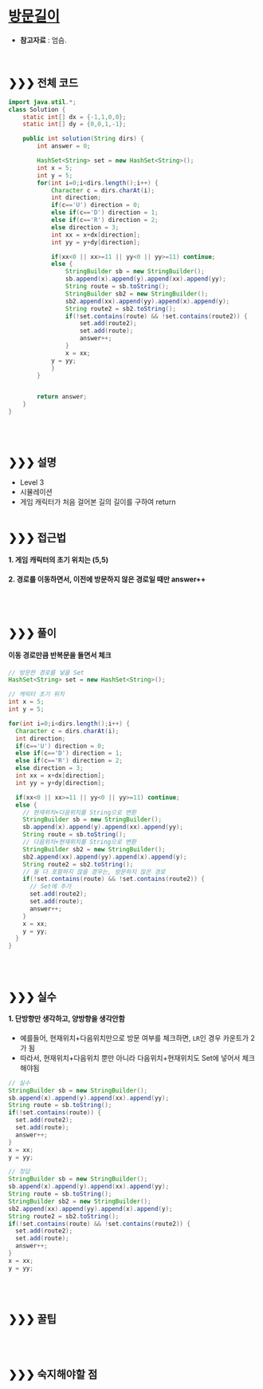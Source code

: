 # [방문길이](https://programmers.co.kr/learn/courses/30/lessons/49994)
* **참고자료** : 엄슴.

<br>

## &#10095;&#10095;&#10095; 전체 코드
```java
import java.util.*;
class Solution {
    static int[] dx = {-1,1,0,0};
	static int[] dy = {0,0,1,-1};

	public int solution(String dirs) {
        int answer = 0;

        HashSet<String> set = new HashSet<String>();
        int x = 5;
        int y = 5;
        for(int i=0;i<dirs.length();i++) {
        	Character c = dirs.charAt(i);
        	int direction;
        	if(c=='U') direction = 0;
        	else if(c=='D') direction = 1;
        	else if(c=='R') direction = 2;
        	else direction = 3;
        	int xx = x+dx[direction];
        	int yy = y+dy[direction];

        	if(xx<0 || xx>=11 || yy<0 || yy>=11) continue;
        	else {
        		StringBuilder sb = new StringBuilder();
        		sb.append(x).append(y).append(xx).append(yy);
        		String route = sb.toString();
        		StringBuilder sb2 = new StringBuilder();
        		sb2.append(xx).append(yy).append(x).append(y);
        		String route2 = sb2.toString();
        		if(!set.contains(route) && !set.contains(route2)) {
        			set.add(route2);
        			set.add(route);
        			answer++;
        		}
        		x = xx;
            y = yy;
        	}
        }


        return answer;
    }
}
```
<br><br>

## &#10095;&#10095;&#10095; 설명
* Level 3
* 시뮬레이션
* 게임 캐릭터가 처음 걸어본 길의 길이를 구하여 return
<br><br>


## &#10095;&#10095;&#10095; 접근법   
#### 1. 게임 캐릭터의 초기 위치는 (5,5)
#### 2. 경로를 이동하면서, 이전에 방문하지 않은 경로일 때만 answer++
<br><br>


## &#10095;&#10095;&#10095; 풀이
#### 이동 경로만큼 반복문을 돌면서 체크
```java
// 방문한 경로를 넣을 Set
HashSet<String> set = new HashSet<String>();

// 캐릭터 초기 위치
int x = 5;
int y = 5;

for(int i=0;i<dirs.length();i++) {
  Character c = dirs.charAt(i);
  int direction;
  if(c=='U') direction = 0;
  else if(c=='D') direction = 1;
  else if(c=='R') direction = 2;
  else direction = 3;
  int xx = x+dx[direction];
  int yy = y+dy[direction];

  if(xx<0 || xx>=11 || yy<0 || yy>=11) continue;
  else {
    // 현재위치+다음위치를 String으로 변환
    StringBuilder sb = new StringBuilder();
    sb.append(x).append(y).append(xx).append(yy);
    String route = sb.toString();
    // 다음위치+현재위치를 String으로 변환
    StringBuilder sb2 = new StringBuilder();
    sb2.append(xx).append(yy).append(x).append(y);
    String route2 = sb2.toString();
    // 둘 다 포함하지 않을 경우는, 방문하지 않은 경로
    if(!set.contains(route) && !set.contains(route2)) {
      // Set에 추가
      set.add(route2);
      set.add(route);
      answer++;
    }
    x = xx;
    y = yy;
  }
}
```
<br><br>

## &#10095;&#10095;&#10095; 실수
#### 1. 단방향만 생각하고, 양방향을 생각안함
* 예를들어, 현재위치+다음위치만으로 방문 여부를 체크하면, `LR`인 경우 카운트가 2가 됨
* 따라서, 현재위치+다음위치 뿐만 아니라 다음위치+현재위치도 Set에 넣어서 체크해야됨
```java
// 실수
StringBuilder sb = new StringBuilder();
sb.append(x).append(y).append(xx).append(yy);
String route = sb.toString();
if(!set.contains(route)) {
  set.add(route2);
  set.add(route);
  answer++;
}
x = xx;
y = yy;

// 정답
StringBuilder sb = new StringBuilder();
sb.append(x).append(y).append(xx).append(yy);
String route = sb.toString();
StringBuilder sb2 = new StringBuilder();
sb2.append(xx).append(yy).append(x).append(y);
String route2 = sb2.toString();
if(!set.contains(route) && !set.contains(route2)) {
  set.add(route2);
  set.add(route);
  answer++;
}
x = xx;
y = yy;
```
<br><br>


## &#10095;&#10095;&#10095; 꿀팁
<br><br>

## &#10095;&#10095;&#10095; 숙지해야할 점
<br><br>
